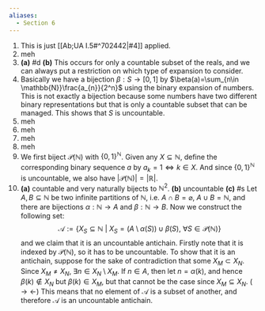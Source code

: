 ```yaml
---
aliases:
  - Section 6
---
```

1. This is just [[Ab;UA I.5#^702442|#4]] applied.
2. meh
3.  **(a)** #d 
**(b)** This occurs for only a countable subset of the reals, and we can always put a restriction on which type of expansion to consider.
4. Basically we have a bijection $\beta:S\to [0,1]$ by $\beta(a)=\sum_{n\in \mathbb{N}}\frac{a_{n}}{2^n}$ using the binary expansion of numbers. This is not exactly a bijection because some numbers have two different binary representations but that is only a countable subset that can be managed. This shows that $S$ is uncountable.
5. meh
6. meh
7. meh
8. meh
9. We first biject $\mathcal{P}(\mathbb{N})$ with $\{ 0,1 \}^\mathbb{N}$. Given any $X\subseteq \mathbb{N}$, define the corresponding binary sequence $a$ by $a_{k}=1\Leftrightarrow k\in X$. And since $\{ 0,1 \}^\mathbb{N}$ is uncountable, we also have $|\mathcal{P}(\mathbb{N})|=|\mathbb{R}|$.
10. **(a)** countable and very naturally bijects to $\mathbb{N}^2$.
**(b)** uncountable
**(c)** #s Let $A,B\subseteq \mathbb{N}$ be two infinite partitions of $\mathbb{N}$, i.e. $A\cap B=\varnothing$, $A\cup B=\mathbb{N}$, and there are bijections $\alpha:\mathbb{N}\to A$ and $\beta:\mathbb{N}\to B$. Now we construct the following set: $$\mathcal{A}:=\bigg\{ X_{S}\subseteq \mathbb{N}\ \bigg|\ X_{S}= \big(A\setminus \alpha(S)\big)\cup \beta(S),\ \forall S\in \mathcal{P}(\mathbb{N}) \bigg\}$$ and we claim that it is an uncountable antichain. 
Firstly note that it is indexed by $\mathcal{P}(\mathbb{N})$, so it has to be uncountable. To show that it is an antichain, suppose for the sake of contradiction that some $X_{M}\subset X_{N}$. Since $X_{M}\ne X_{N}$, $\exists n\in X_{N}\setminus X_{M}$. If $n\in A$, then let $n=\alpha(k)$, and hence $\beta(k)\not\in X_{N}$ but $\beta(k)\in X_{M}$, but that cannot be the case since $X_{M}\subseteq X_{N}$. ($\rightarrow\leftarrow$)
This means that no element of $\mathcal{A}$ is a subset of another, and therefore $\mathcal{A}$ is an uncountable antichain.